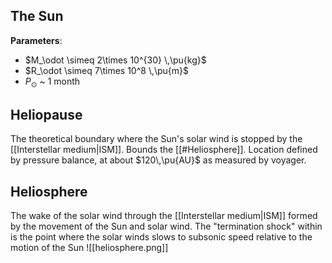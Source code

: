 ## The Sun
**Parameters**:
- $M_\odot \simeq 2\times 10^{30} \,\pu{kg}$
- $R_\odot \simeq 7\times 10^8 \,\pu{m}$
- $P_\odot$ ~ 1 month


## Heliopause
The theoretical boundary where the Sun's solar wind is stopped by the [[Interstellar medium|ISM]]. Bounds the [[#Heliosphere]]. Location defined by pressure balance, at about $120\,\pu{AU}$ as measured by voyager.


## Heliosphere
The wake of the solar wind through the [[Interstellar medium|ISM]] formed by the movement of the Sun and solar wind. The "termination shock" within is the point where the solar winds slows to subsonic speed relative to the motion of the Sun
![[heliosphere.png]]


